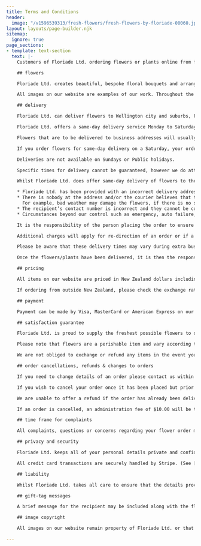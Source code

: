 ```yaml
---
title: Terms and Conditions
header:
  image: "/v1596539313/fresh-flowers/fresh-flowers-by-floriade-00060.jpg"
layout: layouts/page-builder.njk
sitemap:
  ignore: true
page_sections:
- template: text-section
  text: |-
    Customers of Floriade Ltd. ordering flowers or plants online from floriade.co.nz or by other means such as over the phone, via email or txt agree to the following terms and conditions:

    ## flowers

    Floriade Ltd. creates beautiful, bespoke floral bouquets and arrangements for each individual customer. We are proud to supply the freshest possible flowers to all of our clients.

    All images on our website are examples of our work. Throughout the year, specific flowers and colours of flowers are subject to seasonal availability. Not all flowers and plants shown are available all year round. While we will make every attempt to fulfil your order as requested, we reserve the right to substitute flowers with other varieties of equivalent quality, colour and value if your first choice is not available.

    ## delivery

    Floriade Ltd. can deliver flowers to Wellington city and suburbs, Porirua city and the Hutt valley. We cannot deliver outside of Wellington, New Zealand.

    Floriade Ltd. offers a same-day delivery service Monday to Saturday. If you order flowers before midday, Monday to Friday on the day you want them delivered, Floriade Ltd. will endeavour to deliver your flowers the same day. Orders placed after midday will usually be delivered the following morning.

    Flowers that are to be delivered to business addresses will usually be delivered within business hours, (9am - 5pm). Flowers going to private home addresses may be delivered up until 7pm.

    If you order flowers for same-day delivery on a Saturday, your order must be in before 10am on the Saturday you want them delivered. Any order placed after this time will be delivered on the following Monday.

    Deliveries are not available on Sundays or Public holidays.

    Specific times for delivery cannot be guaranteed, however we do attempt to get flowers delivered within a reasonable timeframe. If same-day delivery is not possible due to circumstances beyond our control, we will keep you informed and attempt to deliver the order as soon as possible.

    Whilst Floriade Ltd. does offer same-day delivery of flowers to the Wellington region, there are some situations or exceptions where this may not be possible. These may include, but are not necessarily limited to the following:

    * Floriade Ltd. has been provided with an incorrect delivery address or name of recipient.
    * There is nobody at the address and/or the courier believes that there is a risk of theft or damage to the flowers.
      For example, bad weather may damage the flowers, if there is no shade to leave the flowers in or if the flowers are visible from the street.
    * The recipient’s contact number is incorrect and they cannot be contacted for delivery.
    * Circumstances beyond our control such as emergency, auto failure, auto accident, fire, natural disaster, personal injury etc

    It is the responsibility of the person placing the order to ensure that the name and address of the recipient provided is correct. If the order is delivered to the wrong person or address because of incorrect information supplied, it is not the responsibility of Floriade Ltd. to provide a refund or to deliver the item again.

    Additional charges will apply for re-direction of an order or if a new arrangement has to be made and redelivered.

    Please be aware that these delivery times may vary during extra busy times of the year such as Valentine’s Day, Mother’s Day, or Christmas, or if your order is to be delivered to an area outside of our regular delivery area.

    Once the flowers/plants have been delivered, it is then the responsibility of the recipient to care for their products.

    ## pricing

    All items on our website are priced in New Zealand dollars including GST (Goods and Services Tax) of 15%. There are additional fees chargeable at the checkout to cover delivery costs which vary according to the delivery location. Orders may be picked up from our workshop for free.

    If ordering from outside New Zealand, please check the exchange rate in your local currency at time of purchase for an up to date pricing (For example web sites such as xe.com give up to date exchange rates.).

    ## payment

    Payment can be made by Visa, MasterCard or American Express on our website. Payment is required in full before deliveries are made.

    ## satisfaction guarantee

    Floriade Ltd. is proud to supply the freshest possible flowers to our customers. However, sometimes the life of your flowers can be shortened for reasons beyond our control. These include things like grower production, extremely high weather temperatures, transportation issues and so on. Therefore, if your flowers wilt within 24 hours of delivery, and you’ve looked after them according to the care instructions given, please contact us and we will investigate the situation for you immediately. If it is deemed that the flowers did not last as long as reasonably expected then we will arrange for the situation to be rectified as soon as possible with our sincere apologies and compliments. This may be through a replacement product or a gift voucher. However, this is at the discretion of Floriade Ltd.

    Please note that flowers are a perishable item and vary according to floral variety as to how long they will last.

    We are not obliged to exchange or refund any items in the event you have changed your mind.

    ## order cancellations, refunds & changes to orders

    If you need to change details of an order please contact us within a reasonable time frame to allow us to make the changes as required.

    If you wish to cancel your order once it has been placed but prior to it being delivered or picked up, we are happy to offer a full refund given 24 hours’ notice.

    We are unable to offer a refund if the order has already been delivered, picked up or is in transit to the delivery location.

    If an order is cancelled, an administration fee of $10.00 will be taken off the full value refunded to cover the bank refund fees and time to cancel the order.

    ## time frame for complaints

    All complaints, questions or concerns regarding your flower order must be received within 24 hours of the flowers being delivered so that the matter can be addressed immediately.

    ## privacy and security

    Floriade Ltd. keeps all of your personal details private and confidential. When you place an order, you are agreeing to our terms and conditions and this includes us protecting your personal details. We do not share any of your details with any other party.

    All credit card transactions are securely handled by Stripe. (See [stripe.com](https://stripe.com) for details). Floriade Ltd. does not store your credit card details. Credit card details provided via our online order form are encrypted and PCI DSS compliant. Where credit card details are provided via other methods such as over the phone, the details are retained only for the purpose of completing the transaction and then destroyed.

    ## liability

    Whilst Floriade Ltd. takes all care to ensure that the details provided are correct, fair and reasonable, neither Floriade Ltd. or any of its employees will be responsible for errors or be liable for any loss or damage caused, whether direct or indirect, consequential, or through loss of profits.

    ## gift-tag messages

    A brief message for the recipient may be included along with the flowers or plants. However, we reserve the right to alter or omit any messages for recipients of our products if we believe them to be offensive, degrading or threatening in any way.

    ## image copyright

    All images on our website remain property of Floriade Ltd. or that of credited photographers as labelled. No images are to be used without our permission. Please contact us at [flowers@floriade.co.nz](mailto\:flowers@floriade.co.nz\?subject\=Image%20enquiry) if you would like permission to use any of our images.

---
```

